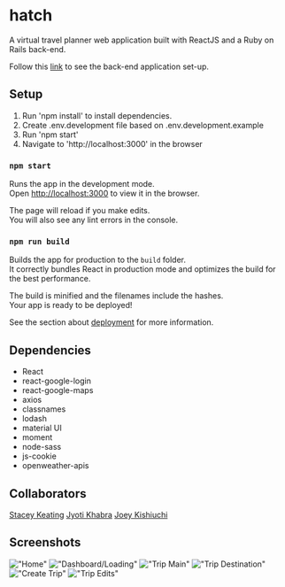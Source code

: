 # hatch

A virtual travel planner web application built with ReactJS and a Ruby on Rails back-end.

Follow this [link](https://github.com/joeykishiuchi/hatchAPI) to see the back-end application set-up.

## Setup
1. Run 'npm install' to install dependencies.
2. Create .env.development file based on .env.development.example
3. Run 'npm start'
4. Navigate to 'http://localhost:3000' in the browser

### `npm start`

Runs the app in the development mode.<br />
Open [http://localhost:3000](http://localhost:3000) to view it in the browser.

The page will reload if you make edits.<br />
You will also see any lint errors in the console.

### `npm run build`

Builds the app for production to the `build` folder.<br />
It correctly bundles React in production mode and optimizes the build for the best performance.

The build is minified and the filenames include the hashes.<br />
Your app is ready to be deployed!

See the section about [deployment](https://facebook.github.io/create-react-app/docs/deployment) for more information.

## Dependencies

- React
- react-google-login
- react-google-maps
- axios
- classnames
- lodash
- material UI
- moment
- node-sass
- js-cookie
- openweather-apis

## Collaborators

[Stacey Keating](https://github.com/staceykeating/)
[Jyoti Khabra](https://github.com/jyotikhabra)
[Joey Kishiuchi](https://github.com/joeykishiuchi)

## Screenshots

!["Home"](https://github.com/JyotiKhabra/hatch/blob/master/Docs/HomePage.gif)
!["Dashboard/Loading"](https://github.com/JyotiKhabra/hatch/blob/master/Docs/Dashboard.gif)
!["Trip Main"](https://github.com/JyotiKhabra/hatch/blob/master/Docs/TripMain.gif)
!["Trip Destination"](https://github.com/JyotiKhabra/hatch/blob/master/Docs/TripTabs.gif)
!["Create Trip"](https://github.com/JyotiKhabra/hatch/blob/master/Docs/CreateTrip.gif)
!["Trip Edits"](https://github.com/JyotiKhabra/hatch/blob/master/Docs/EditNewTrip.gif)
